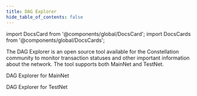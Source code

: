 ```yaml
---
title: DAG Explorer
hide_table_of_contents: false
---
```


import DocsCard from '@components/global/DocsCard';
import DocsCards from '@components/global/DocsCards';

<intro-end />

The DAG Explorer is an open source tool available for the Constellation community to monitor transaction statuses and other important information about the network. The tool supports both MainNet and TestNet. 

<DocsCards>
  <DocsCard header="DAG Explorer MainNet 2.0" href="https://mainnet2.dagexplorer.io" icon="/icons/icon-placeholder.png">
    <p>DAG Explorer for MainNet</p>
  </DocsCard>
  <DocsCard header="DAG Explorer TestNet 2.0" href="https://testnet.dagexplorer.io" icon="/icons/icon-placeholder.png">
    <p>DAG Explorer for TestNet</p>
  </DocsCard>
</DocsCards>